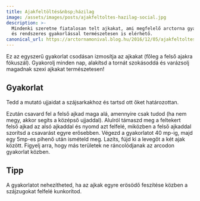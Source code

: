 ```yaml
---
title: Ajakfeltöltés&nbsp;házilag
image: /assets/images/posts/ajakfeltoltes-hazilag-social.jpg
description: >-
  Mindenki szeretne fiatalosan telt ajkakat, ami megfelelő arctorna gyakorlatokkal
  és rendszeres gyakorlással természetesen is elérhető.
canonical_url: https://arctornamonival.blog.hu/2016/12/05/ajakfeltoltes_hazilag
---
```


Ez az egyszerű gyakorlat csodásan izmosítja az ajkakat (főleg a felső ajakra
fókuszál). Gyakorolj minden nap, alakítsd a tornát szokásoddá és varázsolj
magadnak szexi ajkakat természetesen!

## Gyakorlat

Tedd a mutató ujjaidat a szájsarkakhoz és tartsd ott őket határozottan.

Ezután csavard fel a felső ajkad maga alá, amennyire csak tudod (ha nem megy,
akkor segíts a középső ujjaddal). Alulról támaszd meg a feltekert felső ajkad az
alsó ajkaddal és nyomd azt felfelé, miközben a felső ajkaddal szorítsd a
csavarást egyre erősebben. Végezd a gyakorlatot 40 mp-ig, majd egy 5mp-es pihenő
után ismételd meg. Lazíts, fújd ki a levegőt a két ajak között. Figyelj arra,
hogy más területek ne ráncolódjanak az arcodon gyakorlat közben.

## Tipp

A gyakorlatot nehezítheted, ha az ajkak egyre erösödő feszítése közben a
szájzugokat felfelé kunkorítod.
